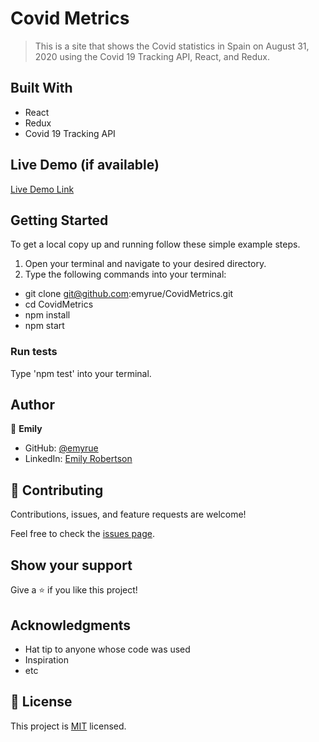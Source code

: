 # Covid Metrics

> This is a site that shows the Covid statistics in Spain on August 31, 2020 using the Covid 19 Tracking API, React, and Redux.


## Built With

- React
- Redux
- Covid 19 Tracking API

## Live Demo (if available)

[Live Demo Link](https://livedemo.com)


## Getting Started

To get a local copy up and running follow these simple example steps.
1. Open your terminal and navigate to your desired directory.
2. Type the following commands into your terminal:
 - git clone git@github.com:emyrue/CovidMetrics.git
 - cd CovidMetrics
 - npm install
 - npm start

### Run tests
Type 'npm test' into your terminal.

## Author

👤 **Emily**

- GitHub: [@emyrue](https://github.com/emyrue)
- LinkedIn: [Emily Robertson](www.linkedin.com/in/emilyruthrobertson)

## 🤝 Contributing

Contributions, issues, and feature requests are welcome!

Feel free to check the [issues page](../../issues/).

## Show your support

Give a ⭐️ if you like this project!

## Acknowledgments

- Hat tip to anyone whose code was used
- Inspiration
- etc

## 📝 License

This project is [MIT](./MIT.md) licensed.